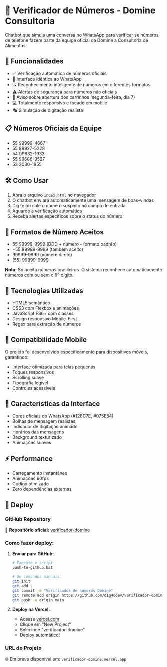 # 📱 Verificador de Números - Domine Consultoria

Chatbot que simula uma conversa no WhatsApp para verificar se números de telefone fazem parte da equipe oficial da Domine a Consultoria de Alimentos.

## 🚀 Funcionalidades

- ✅ Verificação automática de números oficiais
- 📱 Interface idêntica ao WhatsApp
- 🔍 Reconhecimento inteligente de números em diferentes formatos
- ⚠️ Alertas de segurança para números não oficiais
- 📅 Aviso sobre abertura dos carrinhos (segunda-feira, dia 7)
- 💻 Totalmente responsivo e focado em mobile
- 🎭 Simulação de digitação realista

## 📋 Números Oficiais da Equipe

- 55 99999-4667
- 55 99927-5228  
- 54 99632-1933
- 55 99686-9527
- 53 3030-1955

## 🛠️ Como Usar

1. Abra o arquivo `index.html` no navegador
2. O chatbot enviará automaticamente uma mensagem de boas-vindas
3. Digite ou cole o número suspeito no campo de entrada
4. Aguarde a verificação automática
5. Receba alertas específicos sobre o status do número

## 🎯 Formatos de Número Aceitos

- 55 99999-9999 (DDD + número - formato padrão)
- +55 99999-9999 (também aceito)
- 99999-9999 (número direto)
- (55) 99999-9999

**Nota:** Só aceita números brasileiros. O sistema reconhece automaticamente números com ou sem o 9º dígito.

## 🔧 Tecnologias Utilizadas

- HTML5 semântico
- CSS3 com Flexbox e animações
- JavaScript ES6+ com classes
- Design responsivo Mobile-First
- Regex para extração de números

## 📱 Compatibilidade Mobile

O projeto foi desenvolvido especificamente para dispositivos móveis, garantindo:

- Interface otimizada para telas pequenas
- Toques responsivos
- Scrolling suave
- Tipografia legível
- Controles acessíveis

## 🎨 Características da Interface

- Cores oficiais do WhatsApp (#128C7E, #075E54)
- Bolhas de mensagem realistas
- Indicador de digitação animado
- Horários das mensagens
- Background texturizado
- Animações suaves

## ⚡ Performance

- Carregamento instantâneo
- Animações 60fps
- Código otimizado
- Zero dependências externas

## 🚀 Deploy

### GitHub Repository
📁 **Repositório oficial:** [verificador-domine](https://github.com/d1g4odev/verificador-domine)

### Como fazer deploy:

1. **Enviar para GitHub:**
   ```bash
   # Execute o script
   push-to-github.bat
   
   # Ou comandos manuais:
   git init
   git add .
   git commit -m "Verificador de números Domine"
   git remote add origin https://github.com/d1g4odev/verificador-domine.git
   git push -u origin main
   ```

2. **Deploy na Vercel:**
   - Acesse [vercel.com](https://vercel.com)
   - Clique em "New Project"
   - Selecione "verificador-domine"
   - Deploy automático!

### URL do Projeto
🌐 Em breve disponível em: `verificador-domine.vercel.app` 